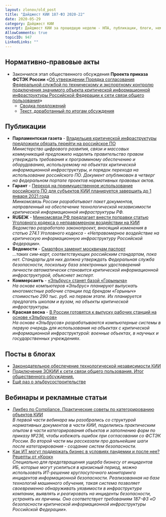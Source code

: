 ```yaml
---
layout: zlonov/old_post
title: "Дайджест КИИ 187-ФЗ 2020-22"
date: 2020-05-29
category: Дайджест КИИ
excerpt: Дайджест КИИ за прошедшую неделю - НПА, публикации, блоги, немного рекламы - всё, как мы любим ;)
AllowComments: true
topicID: 947
LinkedLinks: ""
---
```

## Нормативно-правовые акты
- Закончился этап общественного обсуждения **Проекта приказа ФСТЭК России** «[Об утверждении Порядка согласования Федеральной службой по техническому и экспортному контролю подключения значимого объекта критической информационной инфраструктуры Российской Федерации к сети связи общего пользования](https://zlonov.ru/kii/01-02-04-20-00101634/)»
	- [Сводка предложений](https://regulation.gov.ru/Files/GetFile?fileid=396b433b-554f-461b-b436-1d5a9dc9e9cb)
	- [Текст, доработанный по итогам обсуждения](https://regulation.gov.ru/Files/GetFile?fileid=fd0494e9-9d86-4a42-bb9f-abc62db82c8e)

## Публикации
- **Парламентская газета** - [Владельцев критической инфраструктуры предложили обязать перейти на российское ПО](https://www.pnp.ru/economics/minkomsvyazi-predlozhilo-obyazat-vladelcev-kriticheskoy-infrastruktury-pereyti-na-rossiyskoe-po.html)  
	*Министерство цифрового развития, связи и массовых коммуникаций предложило наделить правительство правом утверждать требования к программному обеспечению и оборудованию, используемому на объектах критической информационной инфраструктуры, и порядок перехода на использование российского ПО. Документ опубликован в четверг на федеральном портале проектов нормативных правовых актов.*
- **Гарант** - [Переход на преимущественное использование российского ПО для субъектов КИИ планируется завершить до 1 января 2021 года](http://www.garant.ru/news/1375813/)  
	*Минкомсвязь России разрабатывает пакет документов, направленный на обеспечение технологической независимости критической информационной инфраструктуры РФ.*
- **RUБЕЖ** - [Минкомсвязи РФ предлагает внести поправки статью Уголовного кодекса о неправомерном воздействии на КИИ](https://ru-bezh.ru/gossektor/news/20/05/22/minkomsvyazi-rf-predlagaet-vnesti-popravki-statyu-ugolovnogo-kod)  
	*Ведомство разработало законопроект, вносящий изменения в статью 274.1 Уголовного кодекса - «Неправомерное воздействие на критическую информационную инфраструктуру Российской Федерации».*
- **Ведомости** - [Смартфон заменит москвичам паспорт](https://www.vedomosti.ru/technology/articles/2020/05/25/831047-smartfon)  
	*…таких сим-карт, соответствующих российским стандартам, пока нет. Стандарты для них должна утверждать Федеральная служба безопасности, поскольку база электронных удостоверений личности автоматически становится критической информационной инфраструктурой, объясняет эксперт.*
- **Коммерсантъ** - [«Эльбрус» станет базой «Горыныча»](https://www.kommersant.ru/doc/4357158)  
	*На основе компьютеров «Эльбрус» планируют выпускать многоместные рабочие станции под брендом «Горыныч» стоимостью 290 тыс. руб. на первом этапе. Их планируется предлагать школам и вузам, на объекты критической инфраструктуры.*
- **Красная весна** - [В России готовятся к выпуску рабочих станций на основе «Эльбрусов»](https://rossaprimavera.ru/news/2c0f6b26)  
	*На основе «Эльбрусов» разрабатываются компьютерные системы в первую очередь для использования на объектах с критической информационной инфраструктурой: военные объектах, в научных и государственных учреждениях.*

## Посты в блогах
- [Законодательное обеспечение технологической независимости КИИ](https://valerykomarov.blogspot.com/2020/05/blog-post_25.html)
- [Подключение ЗОКИИ к сети связи общего пользования. Итог общественного обсуждения.](https://valerykomarov.blogspot.com/2020/05/blog-post_28.html)
- [Ещё раз о эльбрусостроительстве](https://1500py470.livejournal.com/499017.html)

## Вебинары и рекламные статьи
- [Ликбез по Compliance. Практические советы по категорированию объектов КИИ](https://www.youtube.com/watch?v=mYVfxR5dwGk)  
	*В первой части вебинара мы разобрались со структурой нормативных документов в части КИИ, поделились практическим опытом в части категорирования объектов и заполнению форм по приказу №236, чтобы избежать ошибок при согласовании со ФСТЭК России. Во второй части мы рассказали про дальнейшие шаги после категорирования - создание систем безопасности.*
- [Как ИТ могут поддержать бизнес в условиях пандемии и после нее? Рецепты от «Крок»](http://www.tadviser.ru/index.php/%D0%A1%D1%82%D0%B0%D1%82%D1%8C%D1%8F:%D0%9A%D0%B0%D0%BA_%D0%98%D0%A2_%D0%BC%D0%BE%D0%B3%D1%83%D1%82_%D0%BF%D0%BE%D0%B4%D0%B4%D0%B5%D1%80%D0%B6%D0%B0%D1%82%D1%8C_%D0%B1%D0%B8%D0%B7%D0%BD%D0%B5%D1%81_%D0%B2_%D1%83%D1%81%D0%BB%D0%BE%D0%B2%D0%B8%D1%8F%D1%85_%D0%BF%D0%B0%D0%BD%D0%B4%D0%B5%D0%BC%D0%B8%D0%B8_%D0%B8_%D0%BF%D0%BE%D1%81%D0%BB%D0%B5_%D0%BD%D0%B5%D0%B5)  
	*Специально для предотвращения ущерба бизнесу от инцидентов ИБ, которые могут усилиться в кризисный период, можно использовать ИТ-решение круглосуточного мониторинга инцидентов информационной безопасности. Реализованная на базе технологий машинного обучения, такая система позволяет своевременно обнаруживать уязвимости в инфраструктуре компании, выявлять и реагировать на инциденты безопасности, устранять их причины. Оно соответствует требованиям 187-ФЗ «О безопасности критической информационной инфраструктуры Российской Федерации».*
